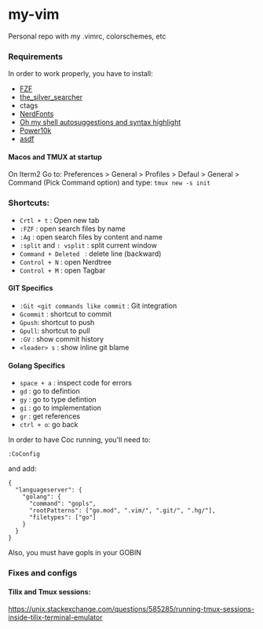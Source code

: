 # my-vim
Personal repo with my .vimrc, colorschemes, etc

### Requirements

In order to work properly, you have to install:

* [FZF](https://github.com/junegunn/fzf)
* [the_silver_searcher](https://github.com/ggreer/the_silver_searcher)
* ctags
* [NerdFonts](https://github.com/ryanoasis/nerd-fonts)
* [Oh my shell autosuggestions and syntax highlight](https://gist.github.com/dogrocker/1efb8fd9427779c827058f873b94df95)
* [Power10k](https://github.com/romkatv/powerlevel10k)
* [asdf](https://asdf-vm.com/)

#### Macos and TMUX at startup

On Iterm2 Go to: Preferences > General > Profiles > Defaul > General > Command (Pick Command option) and type:
`tmux new -s init`

### Shortcuts:
* `Crtl + t` : Open new tab
* `:FZF` : open search files by name
* `:Ag` : open search files by content and name
* `:split` and `: vsplit` : split current window
* `Command + Deleted ` : delete line (backward)
* `Control + N` : open Nerdtree 
* `Control + M` : open Tagbar


#### GIT Specifics
* `:Git <git commands like commit` : Git integration
* `Gcommit` : shortcut to commit
* `Gpush`: shortcut to push 
* `Gpull`: shortcut to pull
* `:GV` : show commit history
* `<leader> s` : show inline git blame


#### Golang Specifics
* `space + a` : inspect code for errors
* `gd` : go to defintion
* `gy` : go to type defintion
* `gi` : go to implementation
* `gr` : get references 
* `ctrl + o`: go back


In order to have Coc running, you'll need to:
```
:CoConfig
```
and add:
```
{
  "languageserver": {
    "golang": {
      "command": "gopls",
      "rootPatterns": ["go.mod", ".vim/", ".git/", ".hg/"],
      "filetypes": ["go"]
    }
  }
}
```

Also, you must have gopls in your GOBIN


### Fixes and configs

#### Tilix and Tmux sessions:

https://unix.stackexchange.com/questions/585285/running-tmux-sessions-inside-tilix-terminal-emulator
